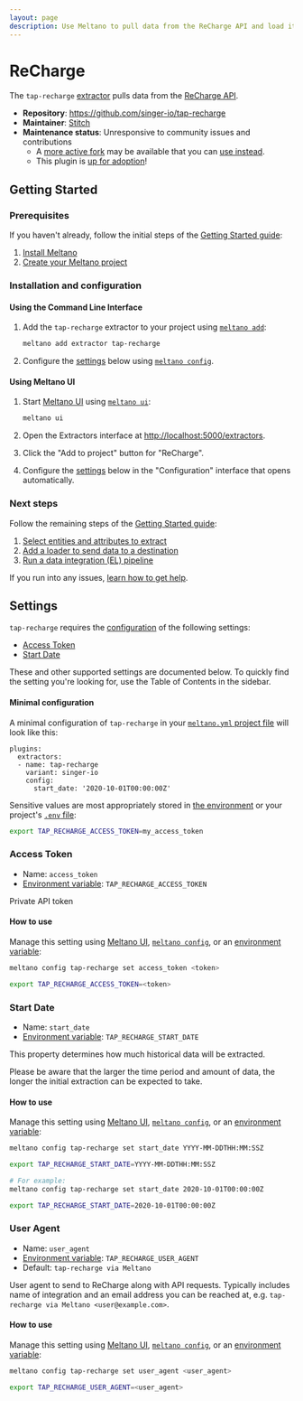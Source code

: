 ```yaml
---
layout: page
description: Use Meltano to pull data from the ReCharge API and load it into Snowflake, PostgreSQL, and more
---
```


# ReCharge

The `tap-recharge` [extractor](https://meltano.com/plugins/extractors/) pulls data from the [ReCharge API](https://rechargepayments.com/developers/).

- **Repository**: <https://github.com/singer-io/tap-recharge>
- **Maintainer**: [Stitch](https://www.stitchdata.com/)
- **Maintenance status**: Unresponsive to community issues and contributions
  - A [more active fork](https://github.com/singer-io/tap-recharge/network) may be available that you can [use instead](https://meltano.com/docs/plugin-management.html#using-a-custom-fork-of-a-plugin).
  - This plugin is [up for adoption](https://meltano.com/docs/contributor-guide.html#adopting-a-plugin)!

## Getting Started

### Prerequisites

If you haven't already, follow the initial steps of the [Getting Started guide](https://meltano.com/docs/getting-started.html):

1. [Install Meltano](https://meltano.com/docs/getting-started.html#install-meltano)
1. [Create your Meltano project](https://meltano.com/docs/getting-started.html#create-your-meltano-project)

### Installation and configuration

#### Using the Command Line Interface

1. Add the `tap-recharge` extractor to your project using [`meltano add`](https://meltano.com/docs/command-line-interface.html#add):

    ```bash
    meltano add extractor tap-recharge
    ```

1. Configure the [settings](#settings) below using [`meltano config`](https://meltano.com/docs/command-line-interface.html#config).

#### Using Meltano UI

1. Start [Meltano UI](https://meltano.com/docs/ui.html) using [`meltano ui`](https://meltano.com/docs/command-line-interface.html#ui):

    ```bash
    meltano ui
    ```

1. Open the Extractors interface at <http://localhost:5000/extractors>.
1. Click the "Add to project" button for "ReCharge".
1. Configure the [settings](#settings) below in the "Configuration" interface that opens automatically.

### Next steps

Follow the remaining steps of the [Getting Started guide](https://meltano.com/docs/getting-started.html):

1. [Select entities and attributes to extract](https://meltano.com/docs/getting-started.html#select-entities-and-attributes-to-extract)
1. [Add a loader to send data to a destination](https://meltano.com/docs/getting-started.html#add-a-loader-to-send-data-to-a-destination)
1. [Run a data integration (EL) pipeline](https://meltano.com/docs/getting-started.html#run-a-data-integration-el-pipeline)

If you run into any issues, [learn how to get help](https://meltano.com/docs/getting-help.html).

## Settings

`tap-recharge` requires the [configuration](https://meltano.com/docs/configuration.html) of the following settings:

- [Access Token](#access-token)
- [Start Date](#start-date)

These and other supported settings are documented below.
To quickly find the setting you're looking for, use the Table of Contents in the sidebar.

#### Minimal configuration

A minimal configuration of `tap-recharge` in your [`meltano.yml` project file](https://meltano.com/docs/project.html#meltano-yml-project-file) will look like this:

```yml{5-6}
plugins:
  extractors:
  - name: tap-recharge
    variant: singer-io
    config:
      start_date: '2020-10-01T00:00:00Z'
```

Sensitive values are most appropriately stored in [the environment](https://meltano.com/docs/configuration.html#configuring-settings) or your project's [`.env` file](https://meltano.com/docs/project.html#env):

```bash
export TAP_RECHARGE_ACCESS_TOKEN=my_access_token
```

### Access Token

- Name: `access_token`
- [Environment variable](https://meltano.com/docs/configuration.html#configuring-settings): `TAP_RECHARGE_ACCESS_TOKEN`

Private API token

#### How to use

Manage this setting using [Meltano UI](#using-meltano-ui), [`meltano config`](https://meltano.com/docs/command-line-interface.html#config), or an [environment variable](https://meltano.com/docs/configuration.html#configuring-settings):

```bash
meltano config tap-recharge set access_token <token>

export TAP_RECHARGE_ACCESS_TOKEN=<token>
```

### Start Date

- Name: `start_date`
- [Environment variable](https://meltano.com/docs/configuration.html#configuring-settings): `TAP_RECHARGE_START_DATE`

This property determines how much historical data will be extracted.

Please be aware that the larger the time period and amount of data, the longer the initial extraction can be expected to take.

#### How to use

Manage this setting using [Meltano UI](#using-meltano-ui), [`meltano config`](https://meltano.com/docs/command-line-interface.html#config), or an [environment variable](https://meltano.com/docs/configuration.html#configuring-settings):

```bash
meltano config tap-recharge set start_date YYYY-MM-DDTHH:MM:SSZ

export TAP_RECHARGE_START_DATE=YYYY-MM-DDTHH:MM:SSZ

# For example:
meltano config tap-recharge set start_date 2020-10-01T00:00:00Z

export TAP_RECHARGE_START_DATE=2020-10-01T00:00:00Z
```

### User Agent

- Name: `user_agent`
- [Environment variable](https://meltano.com/docs/configuration.html#configuring-settings): `TAP_RECHARGE_USER_AGENT`
- Default: `tap-recharge via Meltano`

User agent to send to ReCharge along with API requests. Typically includes name of integration and an email address you can be reached at, e.g. `tap-recharge via Meltano <user@example.com>`.

#### How to use

Manage this setting using [Meltano UI](#using-meltano-ui), [`meltano config`](https://meltano.com/docs/command-line-interface.html#config), or an [environment variable](https://meltano.com/docs/configuration.html#configuring-settings):

```bash
meltano config tap-recharge set user_agent <user_agent>

export TAP_RECHARGE_USER_AGENT=<user_agent>
```
